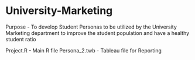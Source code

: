 # University-Marketing

Purpose - To develop Student Personas to be utilized by the University Marketing department to improve the student population and have a healthy student ratio

Project.R - Main R file
Persona_2.twb - Tableau file for Reporting
